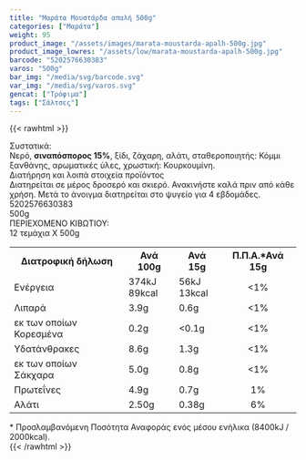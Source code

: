 ```yaml
---
title: "Μαράτα Μουστάρδα απαλή 500g"
categories: ["Μαράτα"]
weight: 95
product_image: "/assets/images/marata-moustarda-apalh-500g.jpg"
product_image_lowres: "/assets/low/marata-moustarda-apalh-500g.jpg"
barcode: "5202576630383"
varos: "500g"
bar_img: "/media/svg/barcode.svg"
var_img: "/media/svg/varos.svg"
gencat: ["Τρόφιμα"]
tags: ["Σάλτσες"]
---
```

{{< rawhtml >}}

<div class="sload317"><div class="product"><div id="sistatika">Συστατικά:</div><div class="alltext">Νερό, <b>σιναπόσπορος 15%</b>, ξίδι, ζάχαρη, αλάτι, σταθεροποιητής: Κόμμι ξανθάνης, αρωματικές ύλες, χρωστική: Κουρκουμίνη.<br></div><div id="loipa">Διατήρηση και λοιπά στοιχεία προϊόντος</div><div class="alltext">Διατηρείται σε μέρος δροσερό και σκιερό. Ανακινήστε καλά πριν από κάθε χρήση. Μετά το άνοιγμα διατηρείται στο ψυγείο για 4 εβδομάδες.<br></div><div id="barcode"><div id="barimage1"></div><span id="bartext">5202576630383</span><br></div><div id="varos"><div id="varosimage1"></div><span id="varostext">500g</span><br></div><div id="kivotio">ΠΕΡΙΕΧΟΜΕΝΟ ΚΙΒΩΤΙΟΥ:<br>12 τεμάχια Χ 500g</div><div class="tabout"><table id="diatable"><tbody><tr><th>Διατροφική δήλωση</th><th>Ανά 100g</th><th>Ανά 15g</th><th>Π.Π.Α.*Ανά 15g</th></tr><tr><td class="texr2">Ενέργεια</td><td class="texr">374kJ<br>89kcal</td><td class="texr">56kJ<br>13kcal</td><td class="texr" style="text-align:center">&lt;1%</td></tr><tr><td class="texr2">Λιπαρά</td><td class="texr">3.9g</td><td class="texr">0.6g</td><td class="texr" style="text-align:center">&lt;1%</td></tr><tr><td class="gray">εκ των οποίων Κορεσµένα</td><td class="gray2">0.2g</td><td class="gray2">&lt;0.1g</td><td class="gray2" style="text-align:center">&lt;1%</td></tr><tr><td class="texr2">Yδατάνθρακες</td><td class="texr">8.6g</td><td class="texr">1.3g</td><td class="texr" style="text-align:center">&lt;1%</td></tr><tr><td class="gray">εκ των οποίων Σάκχαρα</td><td class="gray2">5.0g</td><td class="gray2">0.8g</td><td class="gray2" style="text-align:center">&lt;1%</td></tr><tr><td class="texr2">Πρωτεΐνες</td><td class="texr">4.9g</td><td class="texr">0.7g</td><td class="texr" style="text-align:center">1%</td></tr><tr><td class="texr2">Αλάτι</td><td class="texr">2.50g</td><td class="texr">0.38g</td><td class="texr" style="text-align:center">6%</td></tr></tbody></table></div><div class="alltext">* Προσλαμβανόμενη Ποσότητα Αναφοράς ενός μέσου ενήλικα (8400kJ / 2000kcal).</div><div class="pimg"></div></div></div>
{{< /rawhtml >}}


